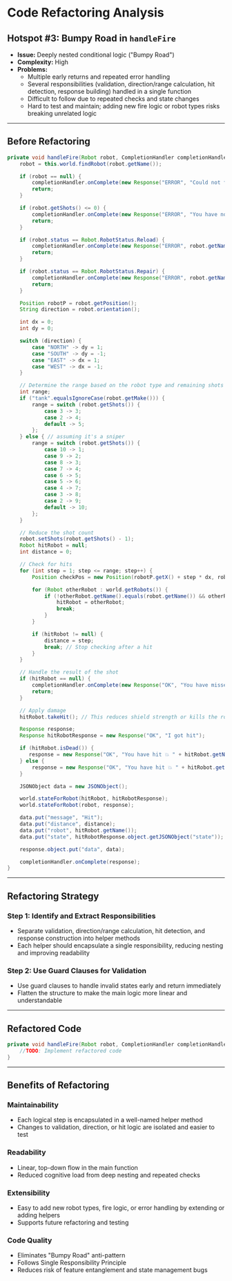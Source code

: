 # Code Refactoring Analysis

## **Hotspot #3: Bumpy Road in `handleFire`**
- **Issue:** Deeply nested conditional logic ("Bumpy Road")
- **Complexity:** High
- **Problems:**
  - Multiple early returns and repeated error handling
  - Several responsibilities (validation, direction/range calculation, hit detection, response building) handled in a single function
  - Difficult to follow due to repeated checks and state changes
  - Hard to test and maintain; adding new fire logic or robot types risks breaking unrelated logic
---

## **Before Refactoring**
```java
private void handleFire(Robot robot, CompletionHandler completionHandler) {
    robot = this.world.findRobot(robot.getName());

    if (robot == null) {
        completionHandler.onComplete(new Response("ERROR", "Could not find robot: " + robot.getName()));
        return;
    }

    if (robot.getShots() <= 0) {
        completionHandler.onComplete(new Response("ERROR", "You have no shots remaining."));
        return;
    }

    if (robot.status == Robot.RobotStatus.Reload) {
        completionHandler.onComplete(new Response("ERROR", robot.getName() + " is reloading and cannot fire"));
        return;
    }

    if (robot.status == Robot.RobotStatus.Repair) {
        completionHandler.onComplete(new Response("ERROR", robot.getName() + " is repairing and cannot fire"));
        return;
    }

    Position robotP = robot.getPosition();
    String direction = robot.orientation();

    int dx = 0;
    int dy = 0;

    switch (direction) {
        case "NORTH" -> dy = 1;
        case "SOUTH" -> dy = -1;
        case "EAST" -> dx = 1;
        case "WEST" -> dx = -1;
    }

    // Determine the range based on the robot type and remaining shots
    int range;
    if ("tank".equalsIgnoreCase(robot.getMake())) {
        range = switch (robot.getShots()) {
            case 3 -> 3;
            case 2 -> 4;
            default -> 5;
        };
    } else { // assuming it's a sniper
        range = switch (robot.getShots()) {
            case 10 -> 1;
            case 9 -> 2;
            case 8 -> 3;
            case 7 -> 4;
            case 6 -> 5;
            case 5 -> 6;
            case 4 -> 7;
            case 3 -> 8;
            case 2 -> 9;
            default -> 10;
        };
    }

    // Reduce the shot count
    robot.setShots(robot.getShots() - 1);
    Robot hitRobot = null;
    int distance = 0;

    // Check for hits
    for (int step = 1; step <= range; step++) {
        Position checkPos = new Position(robotP.getX() + step * dx, robotP.getY() + step * dy);

        for (Robot otherRobot : world.getRobots()) {
            if (!otherRobot.getName().equals(robot.getName()) && otherRobot.getPosition().equals(checkPos)) {
                hitRobot = otherRobot;
                break;
            }
        }

        if (hitRobot != null) {
            distance = step;
            break; // Stop checking after a hit
        }
    }

    // Handle the result of the shot
    if (hitRobot == null) {
        completionHandler.onComplete(new Response("OK", "You have missed 🥲!"));
        return;
    }

    // Apply damage
    hitRobot.takeHit(); // This reduces shield strength or kills the robot

    Response response;
    Response hitRobotResponse = new Response("OK", "I got hit");

    if (hitRobot.isDead()) {
       response = new Response("OK", "You have hit 💥 " + hitRobot.getName() + "! It is now destroyed.");
    } else {
        response = new Response("OK", "You have hit 💥 " + hitRobot.getName() + "! Remaining shield: " + hitRobot.getShields());
    }

    JSONObject data = new JSONObject();

    world.stateForRobot(hitRobot, hitRobotResponse);
    world.stateForRobot(robot, response);

    data.put("message", "Hit");
    data.put("distance", distance);
    data.put("robot", hitRobot.getName());
    data.put("state", hitRobotResponse.object.getJSONObject("state"));

    response.object.put("data", data);

    completionHandler.onComplete(response);
}
```

---


## Refactoring Strategy

### **Step 1: Identify and Extract Responsibilities**
- Separate validation, direction/range calculation, hit detection, and response construction into helper methods
- Each helper should encapsulate a single responsibility, reducing nesting and improving readability

### **Step 2: Use Guard Clauses for Validation**
- Use guard clauses to handle invalid states early and return immediately
- Flatten the structure to make the main logic more linear and understandable

---

## Refactored Code

```java
private void handleFire(Robot robot, CompletionHandler completionHandler) {
    //TODO: Implement refactored code
}
```
---

## **Benefits of Refactoring**

### **Maintainability**
- Each logical step is encapsulated in a well-named helper method
- Changes to validation, direction, or hit logic are isolated and easier to test

### **Readability**
- Linear, top-down flow in the main function
- Reduced cognitive load from deep nesting and repeated checks

### **Extensibility**
- Easy to add new robot types, fire logic, or error handling by extending or adding helpers
- Supports future refactoring and testing

### **Code Quality**
- Eliminates "Bumpy Road" anti-pattern
- Follows Single Responsibility Principle
- Reduces risk of feature entanglement and state management bugs